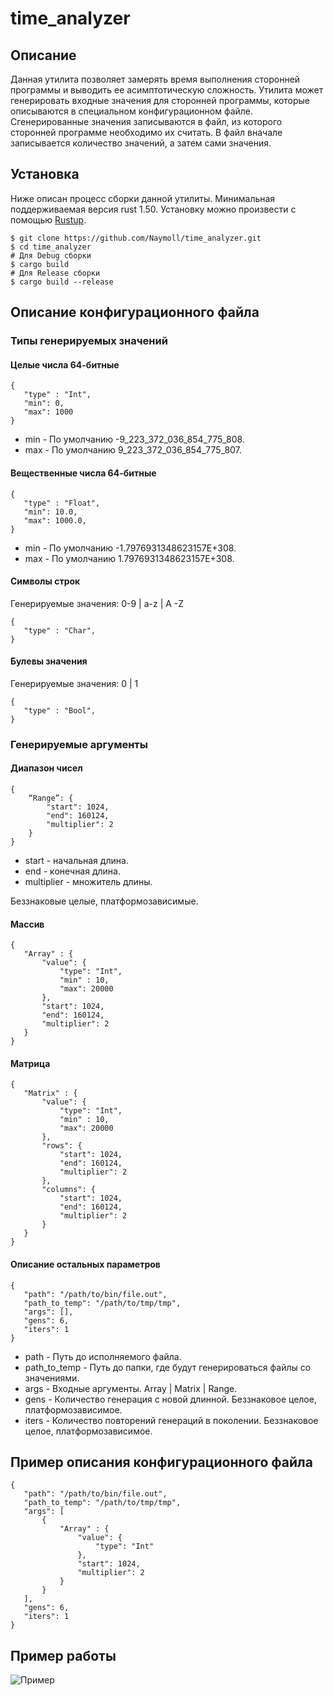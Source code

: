 # time_analyzer

## Описание
Данная утилита позволяет замерять время выполнения сторонней программы и выводить ее асимптотическую сложность.
Утилита может генерировать входные значения для сторонней программы, которые описываются в специальном конфигурационном файле.
Сгенерированные значения записываются в файл, из которого сторонней программе необходимо их считать. В файл вначале записывается количество значений, а затем сами значения.

## Установка
Ниже описан процесс сборки данной утилиты. Минимальная поддерживаемая версия rust 1.50. Установку можно произвести с помощью [Rustup](https://rustup.rs/).

````
$ git clone https://github.com/Naymoll/time_analyzer.git
$ cd time_analyzer
# Для Debug сборки
$ cargo build
# Для Release сборки
$ cargo build --release
````

## Описание конфигурационного файла

### Типы генерируемых значений
#### Целые числа 64-битные
````
{
   "type" : "Int",
   "min": 0,
   "max": 1000
}
````
* min - По умолчанию -9_223_372_036_854_775_808.
* max - По умолчанию 9_223_372_036_854_775_807.

#### Вещественные числа 64-битные
````
{
   "type" : "Float",
   "min": 10.0,
   "max": 1000.0,
}
````
* min - По умолчанию -1.7976931348623157E+308.
* max - По умолчанию 1.7976931348623157E+308.

#### Символы строк
Генерируемые значения: 0-9 | a-z | A -Z
````
{
   "type" : "Char",
}
````
#### Булевы значения
Генерируемые значения: 0 | 1
````
{
   "type" : "Bool",
}
````

### Генерируемые аргументы
#### Диапазон чисел
````
{
    “Range”: { 
        "start": 1024,
        "end": 160124,
        "multiplier": 2
    }
}
````
* start - начальная длина.
* end - конечная длина.
* multiplier - множитель длины.

Беззнаковые целые, платформозависимые.
#### Массив
````
{
   "Array" : {
       "value": {
           "type": "Int",
           "min" : 10,
           "max": 20000
       },
       "start": 1024,
       "end": 160124,
       "multiplier": 2
   }
}
````
#### Матрица
````
{
   "Matrix" : {
       "value": {
           "type": "Int",
           "min" : 10,
           "max": 20000
       },
       "rows": {
           "start": 1024,
           "end": 160124,
           "multiplier": 2
       },
       "columns": {
           "start": 1024,
           "end": 160124,
           "multiplier": 2
       }
   }
}
````
#### Описание остальных параметров
````
{
   "path": "/path/to/bin/file.out",
   "path_to_temp": "/path/to/tmp/tmp",
   "args": [],
   "gens": 6,
   "iters": 1
}
````
* path - Путь до исполняемого файла.
* path_to_temp - Путь до папки, где будут генерироваться файлы со значениями.
* args - Входные аргументы. Array | Matrix | Range.
* gens - Количество генерация с новой длинной. Беззнаковое целое, платформозависимое.
* iters - Количество повторений генераций в поколении. Беззнаковое целое, платформозависимое.

## Пример описания конфигурационного файла
````
{
   "path": "/path/to/bin/file.out",
   "path_to_temp": "/path/to/tmp/tmp",
   "args": [
       {
           "Array" : {
               "value": {
                   "type": "Int"
               },
               "start": 1024,
               "multiplier": 2
           }
       }
   ],
   "gens": 6,
   "iters": 1
}
````

## Пример работы
![Пример](https://drive.google.com/uc?export=download&id=1waJnhjvjaTWkOnKxGFsKy5Fjt-QeCX4T)